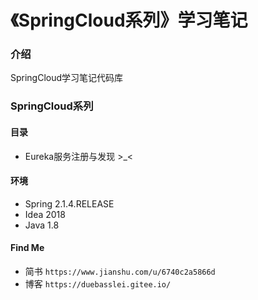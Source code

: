 # 《SpringCloud系列》学习笔记

### 介绍
SpringCloud学习笔记代码库

### SpringCloud系列
#### 目录
- Eureka服务注册与发现  >_<

#### 环境
- Spring 2.1.4.RELEASE
- Idea 2018
- Java 1.8

#### Find Me
- 简书
```https://www.jianshu.com/u/6740c2a5866d```
- 博客
```https://duebasslei.gitee.io/```